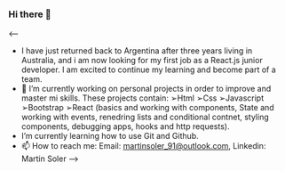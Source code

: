 ### Hi there 👋
<--
- I have just returned back to Argentina after three years living in Australia, and i am now looking for my first job as a React.js junior developer. 
  I am excited to continue my learning and become part of a team. 
- 🔭 I’m currently working on personal projects in order to improve and master mi skills. These projects contain:
  ➢Html
  ➢Css 
  ➢Javascript  
 ➢Bootstrap
  ➢React (basics and working with components, State and working with events, renedring lists and conditional contnet, styling components, debugging apps, hooks and http requests).
- I’m currently learning how to use Git and Github.
- 📫 How to reach me:
  Email: martinsoler_91@outlook.com, 
  Linkedin: Martin Soler
-->
